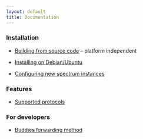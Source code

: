 ```yaml
---
layout: default
title: Documentation
---
```


### Installation
* [Building from source code](building-from-source-code.html) – platform independent
* [Installing on Debian/Ubuntu](debian-ubuntu-installation.html)

* [Configuring new spectrum instances](new-spectrum-instances.html)

### Features
* [Supported protocols](supported-protocols.html)

### For developers
* [Buddies forwarding method](buddies-forwarding-method.html)
